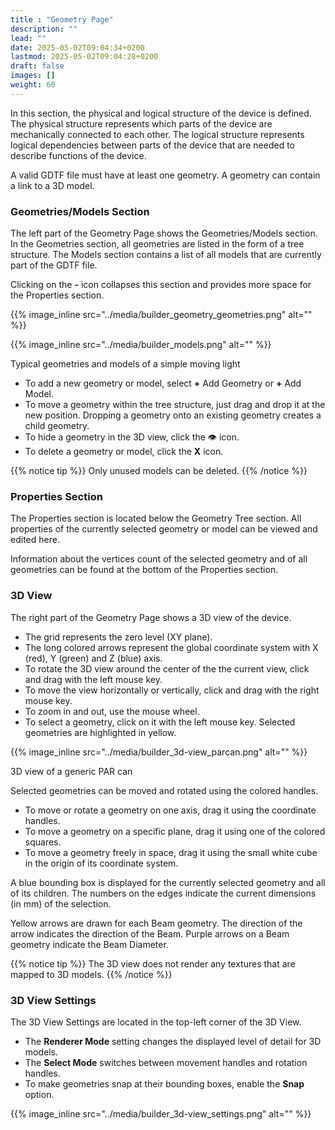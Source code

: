```yaml
---
title : "Geometry Page"
description: ""
lead: ""
date: 2025-05-02T09:04:34+0200
lastmod: 2025-05-02T09:04:28+0200
draft: false
images: []
weight: 60
---
```


In this section, the physical and logical structure of the device is defined.
The physical structure represents which parts of the device are mechanically connected to each other. The logical structure represents logical dependencies between parts of the device that are needed to describe functions of the device.

A valid GDTF file must have at least one geometry. A geometry can contain a link to a 3D model.

### Geometries/Models Section

The left part of the Geometry Page shows the Geometries/Models section. In the Geometries section, all geometries are listed in the form of a tree structure. The Models section contains a list of all models that are currently part of the GDTF file.

Clicking on the **\-** icon collapses this section and provides more space for the Properties section.

{{% image_inline src="../media/builder_geometry_geometries.png" alt="" %}} 

{{% image_inline src="../media/builder_models.png" alt="" %}} 

Typical geometries and models of a simple moving light

*   To add a new geometry or model, select **+** Add Geometry or **+** Add Model.
*   To move a geometry within the tree structure, just drag and drop it at the new position. Dropping a geometry onto an existing geometry creates a child geometry.
*   To hide a geometry in the 3D view, click the 👁️ icon.
*   To delete a geometry or model, click the **X** icon.

{{% notice tip %}}
Only unused models can be deleted.
{{% /notice %}}

### Properties Section

The Properties section is located below the Geometry Tree section. All properties of the currently selected geometry or model can be viewed and edited here.

Information about the vertices count of the selected geometry and of all geometries can be found at the bottom of the Properties section.

### 3D View

The right part of the Geometry Page shows a 3D view of the device.

*   The grid represents the zero level (XY plane).
*   The long colored arrows represent the global coordinate system with X (red), Y (green) and Z (blue) axis.
*   To rotate the 3D view around the center of the the current view, click and drag with the left mouse key.
*   To move the view horizontally or vertically, click and drag with the right mouse key.
*   To zoom in and out, use the mouse wheel.
*   To select a geometry, click on it with the left mouse key. Selected geometries are highlighted in yellow.

 {{% image_inline src="../media/builder_3d-view_parcan.png" alt="" %}} 

3D view of a generic PAR can

Selected geometries can be moved and rotated using the colored handles.

*   To move or rotate a geometry on one axis, drag it using the coordinate handles.
*   To move a geometry on a specific plane, drag it using one of the colored squares.
*   To move a geometry freely in space, drag it using the small white cube in the origin of its coordinate system.

A blue bounding box is displayed for the currently selected geometry and all of its children. The numbers on the edges indicate the current dimensions (in mm) of the selection.

Yellow arrows are drawn for each Beam geometry. The direction of the arrow indicates the direction of the Beam. Purple arrows on a Beam geometry indicate the Beam Diameter.

{{% notice tip %}}
The 3D view does not render any textures that are mapped to 3D models.
{{% /notice %}}

### 3D View Settings

The 3D View Settings are located in the top-left corner of the 3D View.

*   The **Renderer Mode** setting changes the displayed level of detail for 3D models.
*   The **Select Mode** switches between movement handles and rotation handles.
*   To make geometries snap at their bounding boxes, enable the **Snap** option.

 {{% image_inline src="../media/builder_3d-view_settings.png" alt="" %}} 

